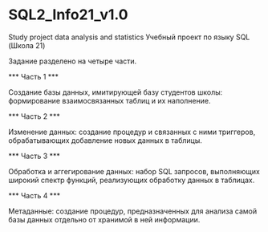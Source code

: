 # SQL2_Info21_v1.0
Study project data analysis and statistics
Учебный проект по языку SQL (Школа 21)

Задание разделено на четыре части.

*** Часть 1 *** 

Создание базы данных, имитирующей базу студентов школы: формирование взаимосвязанных таблиц и их наполнение. 

*** Часть 2 *** 

Изменение данных: создание процедур и связанных с ними триггеров, обрабатывающих добавление новых данных в таблицы.

*** Часть 3 *** 

Обработка и аггегирование данных: набор SQL запросов, выполняющих широкий спектр функций, реализующих обработку данных в таблицах.

*** Часть 4 *** 

Метаданные: создание процедур, предназначенных для анализа самой базы данных отдельно от хранимой в ней информации.
